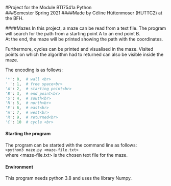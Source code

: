 #Project for the Module BTI7541a Python <br>
###Semester Spring 2021
####Made by Céline Hüttenmoser (HUTTC2) at the BFH.

####Mazes
In this project, a maze can be read from a text file. 
The program will search for the path from a starting point A to an end point B.<br>
At the end, the maze will be printed showing the path with the coordinates.<br>

Furthermore, cycles can be printed and visualised in the maze. Visited points on which the algorithm had to returned can also be visible inside the maze.<br>

The encoding is as follows:<br>
```python
'*': 0,  # wall <br>
' ': 1,  # free space<br>
'A': 2,  # starting point<br>
'B': 3,  # end point<br>
'S': 4,  # south<br>
'N': 5,  # north<br>
'E': 6,  # east<br>
'W': 7,  # west<br>
'R': 9,  # returned<br>
'C': 10  # cycle <br>
```

#### Starting the program

The program can be started with the command line as follows:<br>
`>python3 maze.py <maze-file.txt>` <br>
where <maze-file.txt> is the chosen text file for the maze.

#### Environment

This program needs python 3.8 and uses the library Numpy.
